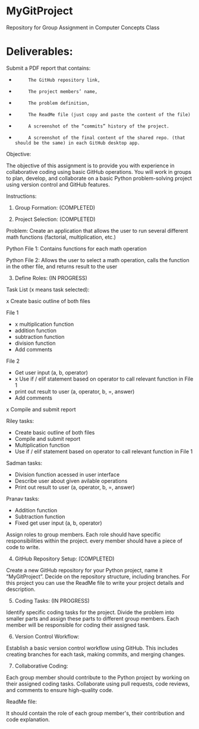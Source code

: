 # MyGitProject

Repository for Group Assignment in Computer Concepts Class

# Deliverables:

Submit a PDF report that contains:

-          The GitHub repository link,

-          The project members’ name,

-          The problem definition,

-          The ReadMe file (just copy and paste the content of the file)

-          A screenshot of the “commits” history of the project.

-          A screenshot of the final content of the shared repo. (that should be the same) in each GitHub desktop app.

Objective:

The objective of this assignment is to provide you with experience in collaborative coding using basic GitHub operations. You will work in groups to plan, develop, and collaborate on a basic Python problem-solving project using version control and GitHub features.

Instructions:

1. Group Formation: (COMPLETED)

2. Project Selection: (COMPLETED)

Problem: Create an application that allows the user to run several different math functions (factorial, multiplication, etc.)

Python File 1: Contains functions for each math operation

Python File 2: Allows the user to select a math operation, calls the function in the other file, and returns result to the user

3. Define Roles: (IN PROGRESS)

Task List (x means task selected):

x Create basic outline of both files

File 1

- x multiplication function
- addition function
- subtraction function
- division function
- Add comments

File 2

- Get user input (a, b, operator)
- x Use if / elif statement based on operator to call relevant function in File 1
- print out result to user (a, operator, b, =, answer)
- Add comments

x Compile and submit report

Riley tasks:

- Create basic outline of both files
- Compile and submit report
- Multiplication function
- Use if / elif statement based on operator to call relevant function in File 1

Sadman tasks:

- Division function acessed in user interface
- Describe user about given avilable operations
- Print out result to user (a, operator, b, =, answer)

Pranav tasks:

- Addition function
- Subtraction function
- Fixed get user input (a, b, operator)

Assign roles to group members. Each role should have specific responsibilities within the project. every member should have a piece of code to write.

4. GitHub Repository Setup: (COMPLETED)

Create a new GitHub repository for your Python project, name it “MyGitProject”. Decide on the repository structure, including branches. For this project you can use the ReadMe file to write your project details and description.

5. Coding Tasks: (IN PROGRESS)

Identify specific coding tasks for the project. Divide the problem into smaller parts and assign these parts to different group members. Each member will be responsible for coding their assigned task.

6. Version Control Workflow:

Establish a basic version control workflow using GitHub. This includes creating branches for each task, making commits, and merging changes.

7. Collaborative Coding:

Each group member should contribute to the Python project by working on their assigned coding tasks. Collaborate using pull requests, code reviews, and comments to ensure high-quality code.

ReadMe file:

It should contain the role of each group member's, their contribution and code explanation.
